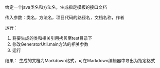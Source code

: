给定一个java类名和方法名，生成指定模板的接口文档

传入参数：类名，方法名，项目代码的路径名，文档名称，作者

运行：

1. 将要生成的类和相关引用拷贝至test目录下
2. 修改GeneratorUtil.main方法的相关参数
3. 运行

结果：
生成的文档为Markdown格式，可在Markdown编辑器中导出为指定格式


